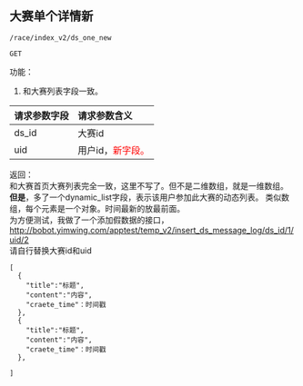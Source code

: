 
## 大赛单个详情新

~~~
/race/index_v2/ds_one_new
~~~
~~~
GET
~~~


功能：  

1. 和大赛列表字段一致。


| 请求参数字段        | 请求参数含义  |
| -------- |:------|
|ds_id       |  大赛id|
|uid       |  用户id，<font color='red'>新字段。</font>|


返回：      
 和大赛首页大赛列表完全一致，这里不写了。但不是二维数组，就是一维数组。  
**但是**，多了一个dynamic_list字段，表示该用户参加此大赛的动态列表。
类似数组，每个元素是一个对象。时间最新的放最前面。  
为方便测试，我做了一个添加假数据的接口，  
http://bobot.yimwing.com/apptest/temp_v2/insert_ds_message_log/ds_id/1/uid/2  
请自行替换大赛id和uid  
~~~
[
  {
    "title":"标题",
    "content":"内容",
    "craete_time"：时间戳
  },
  {
    "title":"标题",
    "content":"内容",
    "craete_time"：时间戳
  },

]
~~~










